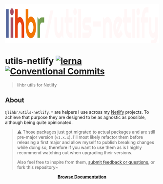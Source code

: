 <p align="center">
  <a href="https://utils-netlify.lihbr.com">
    <img src="docs/static/logo-dark.svg" alt="utils-netlify" height="128" />
  </a>
</p>

# utils-netlify [![lerna](https://img.shields.io/badge/maintained%20with-lerna-cc00ff.svg)](https://lerna.js.org/) [![Conventional Commits](https://img.shields.io/badge/Conventional%20Commits-1.0.0-yellow.svg)](https://conventionalcommits.org)

> lihbr utils for Netlify

## About

`@lihbr/utils-netlify.*` are helpers I use across my [Netlify](https://netlify.com) projects. To achieve that purpose they are designed to be as agnostic as possible, although being quite opinionated.

> :warning: Those packages just got migrated to actual packages and are still pre-major version (`v1.x.x`). I'll most likely refactor them before releasing a first major and allow myself to publish breaking changes while doing so, therefore if you want to use them as is I highly recommend watching out when upgrading their versions.
>
> Also feel free to inspire from them, [submit feedback or questions](https://github.com/lihbr/utils-netlify/issues/new), or fork this repository~

<p align="center">
  <a href="https://utils-netlify.lihbr.com">
    <strong>Browse Documentation</strong>
  </a>
</p>
